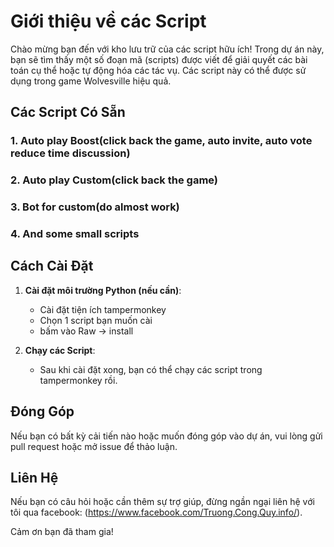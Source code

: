 # Giới thiệu về các Script

Chào mừng bạn đến với kho lưu trữ của các script hữu ích! Trong dự án này, bạn sẽ tìm thấy một số đoạn mã (scripts) được viết để giải quyết các bài toán cụ thể hoặc tự động hóa các tác vụ. Các script này có thể được sử dụng trong game Wolvesville hiệu quả.

## Các Script Có Sẵn

### 1. **Auto play Boost(click back the game, auto invite, auto vote reduce time discussion)**
### 2. **Auto play Custom(click back the game)**

### 3. **Bot for custom(do almost work)**

### 4. **And some small scripts**

## Cách Cài Đặt

1. **Cài đặt môi trường Python (nếu cần)**:
   - Cài đặt tiện ích tampermonkey
   - Chọn 1 script bạn muốn cài
   - bấm vào Raw -> install

2. **Chạy các Script**:
   - Sau khi cài đặt xong, bạn có thể chạy các script trong tampermonkey rồi.

## Đóng Góp

Nếu bạn có bất kỳ cải tiến nào hoặc muốn đóng góp vào dự án, vui lòng gửi pull request hoặc mở issue để thảo luận.

## Liên Hệ

Nếu bạn có câu hỏi hoặc cần thêm sự trợ giúp, đừng ngần ngại liên hệ với tôi qua facebook: (https://www.facebook.com/Truong.Cong.Quy.info/).

Cảm ơn bạn đã tham gia!
